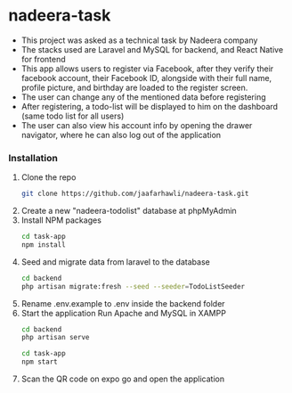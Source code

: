 # nadeera-task

* This project was asked as a technical task by Nadeera company
* The stacks used are Laravel and MySQL for backend, and React Native for frontend
* This app allows users to register via Facebook, after they verify their facebook account, their Facebook ID, alongside with their full name, profile picture, and birthday 
are loaded to the register screen. 
* The user can change any of the mentioned data before registering
* After registering, a todo-list will be displayed to him on the dashboard (same todo list for all users)
* The user can also view his account info by opening the drawer navigator, where he can also log out of the application


### Installation

1. Clone the repo
   ```sh
   git clone https://github.com/jaafarhawli/nadeera-task.git
   ```
2. Create a new "nadeera-todolist" database at phpMyAdmin
3. Install NPM packages
   ```sh
   cd task-app
   npm install
   ```
4. Seed and migrate data from laravel to the database
   ```sh
   cd backend
   php artisan migrate:fresh --seed --seeder=TodoListSeeder
   ```
5. Rename .env.example to .env inside the backend folder
6. Start the application
   Run Apache and MySQL in XAMPP
   ```sh
   cd backend
   php artisan serve
   ```
   ```sh
   cd task-app
   npm start
   ```
7. Scan the QR code on expo go and open the application

